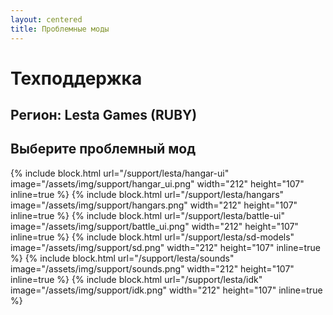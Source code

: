 ```yaml
---
layout: centered
title: Проблемные моды
---
```


# Техподдержка

## Регион: Lesta Games (RUBY)

## Выберите проблемный мод

{% include block.html url="/support/lesta/hangar-ui" image="/assets/img/support/hangar_ui.png" width="212" height="107" inline=true %}
{% include block.html url="/support/lesta/hangars" image="/assets/img/support/hangars.png" width="212" height="107" inline=true %}
{% include block.html url="/support/lesta/battle-ui" image="/assets/img/support/battle_ui.png" width="212" height="107" inline=true %}
{% include block.html url="/support/lesta/sd-models" image="/assets/img/support/sd.png" width="212" height="107" inline=true %}
{% include block.html url="/support/lesta/sounds" image="/assets/img/support/sounds.png" width="212" height="107" inline=true %}
{% include block.html url="/support/lesta/idk" image="/assets/img/support/idk.png" width="212" height="107" inline=true %}
